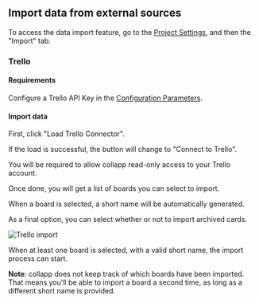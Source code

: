 ## Import data from external sources

To access the data import feature, go to the [Project Settings](/03-use-collapp/03-01-project.html#project-settings), and then the "Import" tab.

### Trello

#### Requirements

Configure a Trello API Key in the [Configuration Parameters](/04-administration/04-01-config-parameters.html).

#### Import data

First, click "Load Trello Connector".

If the load is successful, the button will change to "Connect to Trello".

You will be required to allow collapp read-only access to your Trello account.

Once done, you will get a list of boards you can select to import.

When a board is selected, a short name will be automatically generated.

As a final option, you can select whether or not to import archived cards.

<img class="pure-img" src="{{relativeRootPath}}/images/en/import-from-trello.png" alt="Trello import">

When at least one board is selected, with a valid short name, the import process can start.

**Note**: collapp does not keep track of which boards have been imported.  That means you'll be able to import a board a second time, as long as a different short name is provided.
